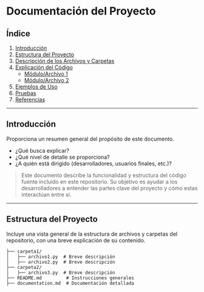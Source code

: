 # **Documentación del Proyecto**  

## **Índice**  
1. [Introducción](#introducción)  
2. [Estructura del Proyecto](#estructura-del-proyecto)  
3. [Descripción de los Archivos y Carpetas](#descripción-de-los-archivos-y-carpetas)  
4. [Explicación del Código](#explicación-del-código)  
   - [Módulo/Archivo 1](#móduloarchivo-1)  
   - [Módulo/Archivo 2](#móduloarchivo-2)
5. [Ejemplos de Uso](#ejemplos-de-uso)  
6. [Pruebas](#pruebas)  
7. [Referencias](#referencias) 
---

## **Introducción**  
Proporciona un resumen general del propósito de este documento.  
- ¿Qué busca explicar?  
- ¿Qué nivel de detalle se proporciona?  
- ¿A quién está dirigido (desarrolladores, usuarios finales, etc.)?  

> Este documento describe la funcionalidad y estructura del código fuente incluido en este repositorio. Su objetivo es ayudar a los desarrolladores a entender las partes clave del proyecto y cómo estas interactúan entre sí.  

---

## **Estructura del Proyecto**  
Incluye una vista general de la estructura de archivos y carpetas del repositorio, con una breve explicación de su contenido.  

```plaintext
├── carpeta1/  
│   ├── archivo1.py  # Breve descripción  
│   ├── archivo2.py  # Breve descripción  
├── carpeta2/  
│   ├── archivo3.py  # Breve descripción  
├── README.md         # Instrucciones generales  
├── documentation.md  # Documentación detallada  

